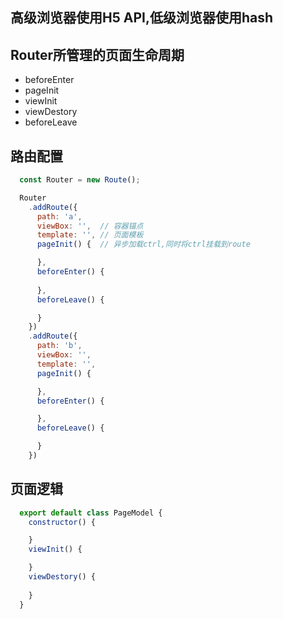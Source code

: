 ## 高级浏览器使用H5 API,低级浏览器使用hash

## Router所管理的页面生命周期

* beforeEnter
* pageInit
* viewInit
* viewDestory
* beforeLeave

## 路由配置

```javascript
  const Router = new Route();

  Router
    .addRoute({
      path: 'a',
      viewBox: '',  // 容器锚点
      template: '', // 页面模板
      pageInit() {  // 异步加载ctrl,同时将ctrl挂载到route

      },
      beforeEnter() {
        
      },
      beforeLeave() {

      }
    })
    .addRoute({
      path: 'b',
      viewBox: '',  
      template: '', 
      pageInit() { 

      },
      beforeEnter() {

      },
      beforeLeave() {

      }
    })
```

## 页面逻辑

```javascript
  export default class PageModel {
    constructor() {

    }
    viewInit() {

    }
    viewDestory() {
      
    }
  }
```